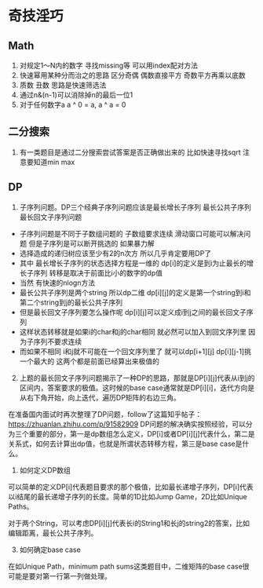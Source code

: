 # 奇技淫巧 #
## Math ## 
1. 对规定1～N内的数字 寻找missing等 可以用index配对方法
2. 快速幂用某种分而治之的思路 区分奇偶 偶数直接平方 奇数平方再乘以底数
3. 质数 丑数 思路是快速筛选法
4. 通过n&(n-1)可以消除掉n的最后一位1
5. 对于任何数字a a ^ 0 = a, a ^ a = 0

## 二分搜索 ##
1. 有一类题目是通过二分搜索尝试答案是否正确做出来的 比如快速寻找sqrt 注意要知道min max


## DP ##
1. 子序列问题。DP三个经典子序列问题应该是最长增长子序列 最长公共子序列 最长回文子序列问题
* 子序列问题是不同于子数组问题的 子数组要求连续 滑动窗口可能可以解决问题 但是子序列是可以断开挑选的 如果暴力解
* 选择造成的递归树应该至少有2的n次方 所以几乎肯定要用DP了
* 其中 最长增长子序列的状态选择方程是一维的 dp[i]的定义是到i为止最长的增长子序列 转移是取决于前面比i小的数字的dp值
* 当然 有快速的nlogn方法
* 最长公共子序列是两个string 所以dp二维 dp[i][j]的定义是第一个string到i和第二个string到j的最长公共子序列
* 但是最长回文子序列要怎么操作呢 dp[i][j]可以定义成i到j之间的最长回文子序列
* 这样状态转移就是如果i的char和j的char相同 就必然可以加入到回文序列里 因为子序列不要求连续 
* 而如果不相同 i和j就不可能在一个回文序列里了 就可以dp[i+1][j] dp[i][j-1]挑一个最大的 这两个都是前面已经算出来极值的

2. 上题的最长回文子序列问题揭示了一种DP的思路，那就是DP[i][j]代表从i到j的区间内，答案要求的极值。这时候的base case通常就是DP[i][i]，迭代方向是从右下角开始，向上迭代，遍历DP矩阵的右边三角。

在准备国内面试时再次整理了DP问题，follow了这篇知乎帖子：
https://zhuanlan.zhihu.com/p/91582909
DP问题的解决确实按照经验，可以分为三个重要的部分，第一是dp数组怎么定义，DP[i]或者DP[i][j]代表什么，第二是关系式，如何去计算出dp值，也就是所谓状态转移方程，第三是base case是什么。

1. 如何定义DP数组

可以简单的定义DP[i]代表题目要求的那个极值，比如最长递增子序列，DP[i]代表以i结尾的最长递增子序列的长度。简单的1D比如Jump Game，2D比如Unique Paths。

对于两个String，可以考虑DP[i][j]代表长i的String1和长j的string2的答案，比如编辑距离，最长公共子序列。

3. 如何确定base case

在如Unique Path，minimum path sums这类题目中，二维矩阵的base case很可能是要对第一行第一列做处理。